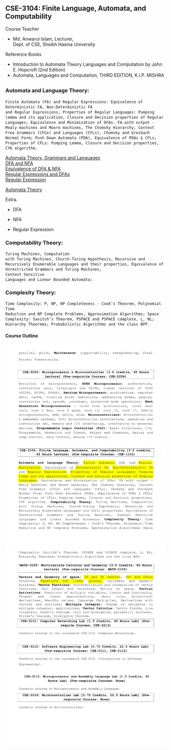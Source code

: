 ## CSE-3104: Finite Language, Automata, and Computability

Course Teacher

- Md. Anwarul Islam, Lecturer, <br>Dept. of CSE,
  Sheikh Hasina University

Reference Books

- Introduction to Automata Theory Languages and Computation by John E. Hopcroft (2nd Edition)
- Automata, Languages and Computation, THIRD EDITION, K.l.P. MISHRA

##

### Automata and Language Theory:

    Finite Automata (FA) and Regular Expressions: Equivalence of Deterministic FA, Non-Deterministic FA
    and Regular Expressions; Properties of Regular Languages: Pumping
    lemma and its application, Closure and Decision properties of Regular
    Languages; Equivalence and Minimization of DFAs. FA with output -
    Mealy machines and Moore machines, The Chomsky Hierarchy, Context
    Free Grammars (CFGs) and Languages (CFLs), Chomsky and Greibach
    Normal Form; Push Down Automata (PDA), Equivalence of PDAs & CFLs;
    Properties of CFLs: Pumping Lemma, Closure and Decision properties,
    CYK algorithm.

[Automata Theory, Grammars and Languages](./slides/Lecture%2001.ppt.pdf)<br>
[DFA and NFA](./slides/Lecture%2002.pptx.pdf)<br>
[Equivalence of DFA & NFA](./slides/Lecture%2003.pptx.pdf)<br>
[Regular Expressions and DFAs](./slides/Lecture%2004.ppt.pdf)<br>
[Regular Expression](./slides/Lecture%2005.pptx.pdf)<br>

[Automata Theory](./slides/Lecture%2007.pptx.pdf)

Extra.

- DFA

- NFA

- Regular Expression

### Computability Theory:

    Turing Machines, Computation
    with Turing Machines, Church-Turing Hypothesis, Recursive and
    Recursively Enumerable Languages and their properties, Equivalence of
    Unrestricted Grammars and Turing Machines,
    Context Sensitive
    Languages and Linear Bounded Automata;

### Complexity Theory:

    Time Complexity: P, NP, NP Completeness - Cook’s Theorem, Polynomial Time
    Reduction and NP Complete Problems, Approximation Algorithms; Space Complexity: Savitch’s Theorem, PSPACE and PSPACE complete, L, NL;
    Hierarchy Theorems; Probabilistic Algorithms and the class BPP.

#### Course Outline

![sy1](../extra/sy2.png)
![sy2](../extra/sy3.png)
